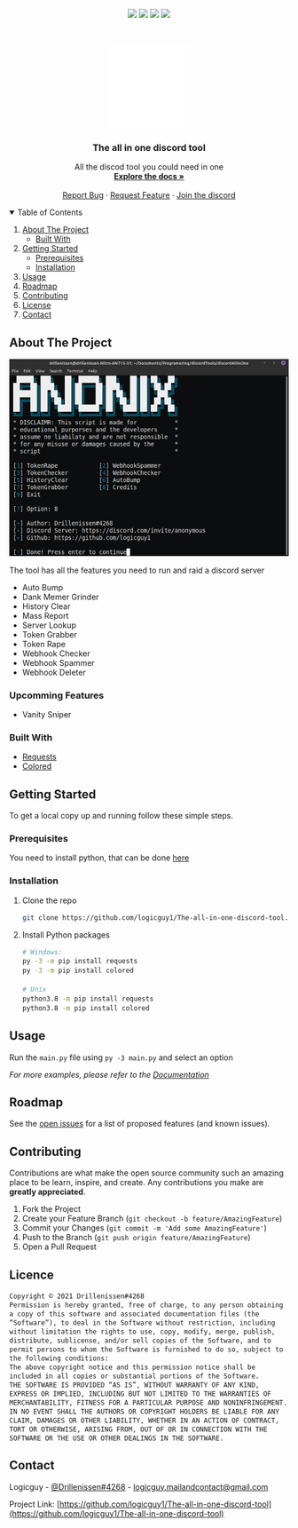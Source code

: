 <p align="center">
<img src=https://img.shields.io/github/stars/logicguy1/The-all-in-one-discord-tool?style=for-the-badge&logo=appveyor&color=blue />
<img src=https://img.shields.io/github/forks/logicguy1/The-all-in-one-discord-tool?style=for-the-badge&logo=appveyor&color=blue />
<img src=https://img.shields.io/github/issues/logicguy1/The-all-in-one-discord-tool?style=for-the-badge&logo=appveyor&color=informational />
<img src=https://img.shields.io/github/issues-pr/logicguy1/The-all-in-one-discord-tool?style=for-the-badge&logo=appveyor&color=informational />
</p>
<br />
<p align="center">
    <img src="assets/logo.png" alt="Logo" width="150" height="150">

  <h3 align="center">The all in one discord tool</h3>

  <p align="center">
    All the discod tool you could need in one  
    <br />
    <a href="https://github.com/logicguy1/The-all-in-one-discord-tool/wiki"><strong>Explore the docs »</strong></a>
    <br />
    <br />
    <a href="https://github.com/logicguy1/The-all-in-one-discord-tool/issues">Report Bug</a>
    ·
    <a href="https://github.com/logicguy1/The-all-in-one-discord-tool/issues">Request Feature</a>
      ·
    <a href="https://www.anonix.xyz/discord">Join the discord</a>
  </p>
</p>

<details open="open">
  <summary>Table of Contents</summary>
  <ol>
    <li>
      <a href="#about-the-project">About The Project</a>
      <ul>
        <li><a href="#built-with">Built With</a></li>
      </ul>
    </li>
    <li>
      <a href="#getting-started">Getting Started</a>
      <ul>
        <li><a href="#prerequisites">Prerequisites</a></li>
        <li><a href="#installation">Installation</a></li>
      </ul>
    </li>
    <li><a href="#usage">Usage</a></li>
    <li><a href="#roadmap">Roadmap</a></li>
    <li><a href="#contributing">Contributing</a></li>
    <li><a href="#copyright">License</a></li>
    <li><a href="#contact">Contact</a></li>
  </ol>
</details>

## About The Project

<img src="assets/example.png" alt="Image of product">

The tool has all the features you need to run and raid a discord server  

- Auto Bump
- Dank Memer Grinder
- History Clear
- Mass Report
- Server Lookup
- Token Grabber
- Token Rape
- Webhook Checker
- Webhook Spammer
- Webhook Deleter

### Upcomming Features

- Vanity Sniper

### Built With

* [Requests](https://github.com/psf/requests)
* [Colored](https://gitlab.com/dslackw/colored)

## Getting Started

To get a local copy up and running follow these simple steps.

### Prerequisites
You need to install python, that can be done [here](https://www.python.org)

### Installation

1. Clone the repo
   ```sh
   git clone https://github.com/logicguy1/The-all-in-one-discord-tool.git
   ```
2. Install Python packages
   ```sh
   # Windows:
   py -3 -m pip install requests
   py -3 -m pip install colored
   
   # Unix
   python3.8 -m pip install requests
   python3.8 -m pip install colored
   ```

## Usage

Run the `main.py` file using `py -3 main.py` and select an option

_For more examples, please refer to the [Documentation](https://github.com/logicguy1/The-all-in-one-discord-tool/wiki)_

## Roadmap

See the [open issues](https://github.com/logicguy1/The-all-in-one-discord-tool/issues) for a list of proposed features (and known issues).

## Contributing

Contributions are what make the open source community such an amazing place to be learn, inspire, and create. Any contributions you make are **greatly appreciated**.

1. Fork the Project
2. Create your Feature Branch (`git checkout -b feature/AmazingFeature`)
3. Commit your Changes (`git commit -m 'Add some AmazingFeature'`)
4. Push to the Branch (`git push origin feature/AmazingFeature`)
5. Open a Pull Request

## Licence

```
Copyright © 2021 Drillenissen#4268
Permission is hereby granted, free of charge, to any person obtaining a copy of this software and associated documentation files (the “Software”), to deal in the Software without restriction, including without limitation the rights to use, copy, modify, merge, publish, distribute, sublicense, and/or sell copies of the Software, and to permit persons to whom the Software is furnished to do so, subject to the following conditions:
The above copyright notice and this permission notice shall be included in all copies or substantial portions of the Software.
THE SOFTWARE IS PROVIDED “AS IS”, WITHOUT WARRANTY OF ANY KIND, EXPRESS OR IMPLIED, INCLUDING BUT NOT LIMITED TO THE WARRANTIES OF MERCHANTABILITY, FITNESS FOR A PARTICULAR PURPOSE AND NONINFRINGEMENT. IN NO EVENT SHALL THE AUTHORS OR COPYRIGHT HOLDERS BE LIABLE FOR ANY CLAIM, DAMAGES OR OTHER LIABILITY, WHETHER IN AN ACTION OF CONTRACT, TORT OR OTHERWISE, ARISING FROM, OUT OF OR IN CONNECTION WITH THE SOFTWARE OR THE USE OR OTHER DEALINGS IN THE SOFTWARE.
```

## Contact

Logicguy - [@Drillenissen#4268](https://www.discordapp.com) - logicguy.mailandcontact@gmail.com

Project Link: [https://github.com/logicguy1/The-all-in-one-discord-tool](https://github.com/logicguy1/The-all-in-one-discord-tool)
